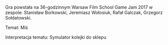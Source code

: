 Gra powstała na 36-godzinnym Warsaw Film School Game Jam 2017 w zespole: Stanisław Borkowski, Jeremiasz Wołosiuk, Rafał Galczak, Grzegorz Sołdatowski.

Temat: Miś

Interpretacja tematu: Symulator kolejki do sklepu
